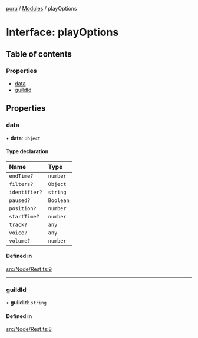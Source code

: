 [poru](../README.md) / [Modules](../modules.md) / playOptions

# Interface: playOptions

## Table of contents

### Properties

- [data](playOptions.md#data)
- [guildId](playOptions.md#guildid)

## Properties

### data

• **data**: `Object`

#### Type declaration

| Name | Type |
| :------ | :------ |
| `endTime?` | `number` |
| `filters?` | `Object` |
| `identifier?` | `string` |
| `paused?` | `Boolean` |
| `position?` | `number` |
| `startTime?` | `number` |
| `track?` | `any` |
| `voice?` | `any` |
| `volume?` | `number` |

#### Defined in

[src/Node/Rest.ts:9](https://github.com/adh319/poru/blob/19920d5/src/Node/Rest.ts#L9)

___

### guildId

• **guildId**: `string`

#### Defined in

[src/Node/Rest.ts:8](https://github.com/adh319/poru/blob/19920d5/src/Node/Rest.ts#L8)
